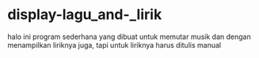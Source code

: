 # display-lagu_and-_lirik
halo ini program sederhana yang dibuat untuk memutar musik dan dengan menampilkan liriknya juga, tapi untuk liriknya harus ditulis manual
